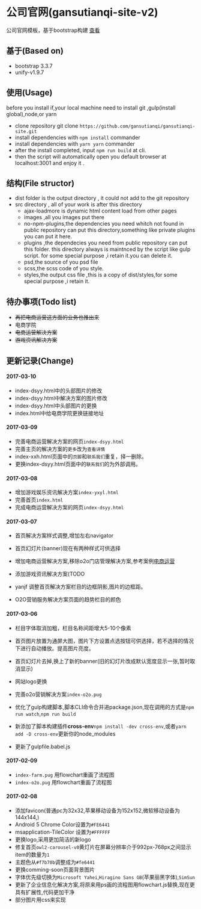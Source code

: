 # 公司官网(gansutianqi-site-v2)
公司官网模板，基于bootstrap构建 [查看](http://1.jq2.com:8082/)

## 基于(Based on)
+ bootstrap 3.3.7
+ unify-v1.9.7

## 使用(Usage)
before you install if,your local machine need to install git ,gulp(install global),node,or yarn
+ clone repository git clone `https://github.com/gansutianqi/gansutianqi-site.git`
+ install dependencies with `npm install` commander
+ install dependencies with `yarn yarn` commander
+ after the install completed, input `npm run build` at cli.
+ then the script will automatically open you default browser at localhost:3001 and enjoy it .

## 结构(File structor)
 + dist folder is the output directory , it could not add to the git repository
 + src directory , all of your work is after this directory
    + ajax-loadmore is dynamic html content load from other pages
    + images ,all you images put there
    + no-npm-plugins,the dependencies you need whitch not found in public repository can put this directory,something like private plugins you can put it here.
    + plugins ,the dependecies you need from public repository can put this folder. this directory always is maintnced by the script like gulp script. for some special purpose ,i retain it.you can delete it.
    + psd,the source of you psd file
    + scss,the scss code of you style.
    + styles,the output css file ,this is a copy of dist/styles,for some special purpose ,i retain it.

## 待办事项(Todo list)
+ ~~再把电商运营这方面的业务也推出来~~
+ 电商学院
+ ~~电商运营解决方案~~
+ ~~游戏资讯解决方案~~

## 更新记录(Change)
#### 2017-03-10
+ index-dsyy.html中的头部图片的修改
+ index-dsyy.html中解决方案的图片修改
+ index-dsyy.html中头部图片的更换
+ index.html中给电商学院更换链接地址

#### 2017-03-09
+ 完善电商运营解决方案的网页`index-dsyy.html`
+ 完善主页的解决方案的`更多`改为`查看详情`
+ index-xxh.html页面中的`页脚`和`联系我们`重复，择一删除。
+ 更换index-dsyy.html页面中的`联系我们`的为外部调用。

#### 2017-03-08
+ 增加游戏娱乐资讯解决方案`index-yxyl.html`
+ 完善首页`index.html`
+ 完成电商运营解决方案的网页`index-dsyy.html`



#### 2017-03-07
+ 首页解决方案样式调整,增加左右navigator
+ 首页幻灯片(banner)现在有两种样式可供选择
+ 增加电商运营解决方案,移除o2o门店管理解决方案,参考案例[电商运营](http://www.irelint.com/ebusiness)
+ 添加游戏资讯解决方案(TODO


+ yanjf 调整首页解决方案栏目的边框阴影,图片的边框距。
+ O2O营销服务解决方案页面的趋势栏目的颜色

#### 2017-03-06
+ 栏目字体取消加粗，栏目名称间距增大5-10个像素
+ 首页图片放置为通屏大图，图片下方设置点选按钮可供选择，若不选择的情况下进行自动播放。提高图片亮度。
+ 首页幻灯片去掉,换上了新的banner(旧的幻灯片改成默认宽度显示一张,暂时取消显示)
+ 网站logo更换
+ 完善o2o营销解决方案`index-o2o.pug`

+ 优化了gulp构建脚本,脚本CLI命令合并进package.json,现在调用的方式是`npm run watch`,`npm run build`
+ 新添加了脚本构建插件**cross-env**`npm install -dev cross-env`,或者`yarn add -D cross-env`更新你的node_modules
+ 更新了gulpfile.babel.js

#### 2017-02-09
+ `index-farm.pug` 用flowchart重画了流程图
+ `index-o2o.pug` 用flowchart重画了流程图

#### 2017-02-08
+ 添加favicon(普通pc为32x32,苹果移动设备为152x152,微软移动设备为144x144,)
+ Android 5 Chrome Color设置为`#FE6441`
+ msapplication-TileColor 设置为`#FFFFFF`
+ 更换logo,采用更加简洁的新logo
+ 修复首页`owl2-carousel-v0`黄灯片在屏幕分辨率介于992px-768px之间显示item的数量为`1`
+ 主题色从`#f7b70b`调整成为`#fe6441`
+ 更换comming-soon页面背景图片
+ 字体优先级切换为`Microsoft Yahei`,`Hiragino Sans GB`(苹果丽黑字体),`SimSun`
+ 更新了企业信息化解决方案,将原来用ps画的流程图用flowchart.js替换,现在更具有扩展性,代码更加干净
+ 部分图片用css来实现
